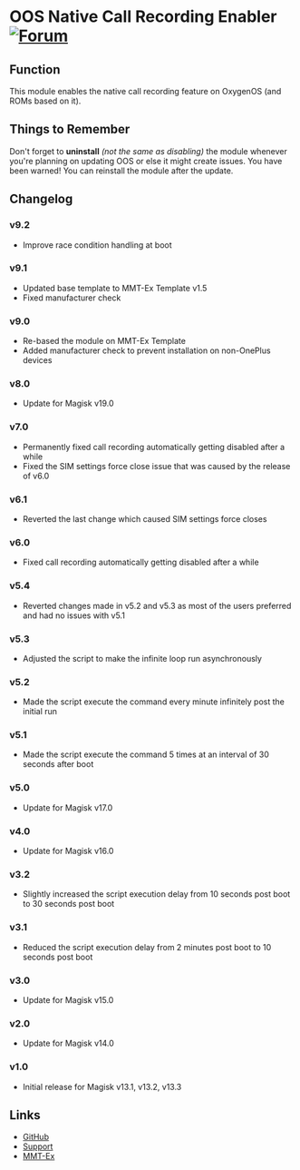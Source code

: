 # OOS Native Call Recording Enabler [![Forum](https://img.shields.io/badge/XDA-Forum-f59714.svg?style=flat-square)](https://forum.xda-developers.com/oneplus-5/themes/app-enable-call-recording-boot-t3634292)

## Function
This module enables the native call recording feature on OxygenOS (and ROMs based on it).

## Things to Remember
Don't forget to **uninstall** *(not the same as disabling)* the module whenever you're planning on updating OOS or else it might create issues. You have been warned! You can reinstall the module after the update.

## Changelog
### v9.2
- Improve race condition handling at boot

### v9.1
- Updated base template to MMT-Ex Template v1.5
- Fixed manufacturer check

### v9.0
- Re-based the module on MMT-Ex Template
- Added manufacturer check to prevent installation on non-OnePlus devices

### v8.0
- Update for Magisk v19.0

### v7.0
- Permanently fixed call recording automatically getting disabled after a while
- Fixed the SIM settings force close issue that was caused by the release of v6.0

### v6.1
- Reverted the last change which caused SIM settings force closes

### v6.0
- Fixed call recording automatically getting disabled after a while

### v5.4
- Reverted changes made in v5.2 and v5.3 as most of the users preferred and had no issues with v5.1

### v5.3
- Adjusted the script to make the infinite loop run asynchronously

### v5.2
- Made the script execute the command every minute infinitely post the initial run

### v5.1
- Made the script execute the command 5 times at an interval of 30 seconds after boot

### v5.0
- Update for Magisk v17.0

### v4.0
- Update for Magisk v16.0

### v3.2
- Slightly increased the script execution delay from 10 seconds post boot to 30 seconds post boot

### v3.1
- Reduced the script execution delay from 2 minutes post boot to 10 seconds post boot

### v3.0
- Update for Magisk v15.0

### v2.0
- Update for Magisk v14.0

### v1.0
- Initial release for Magisk v13.1, v13.2, v13.3

## Links
* [GitHub](https://github.com/Magisk-Modules-Repo/oosnativecallrecordingenabler)
* [Support](https://forum.xda-developers.com/oneplus-5/themes/app-enable-call-recording-boot-t3634292)
* [MMT-Ex](https://github.com/Zackptg5/MMT-Extended)
